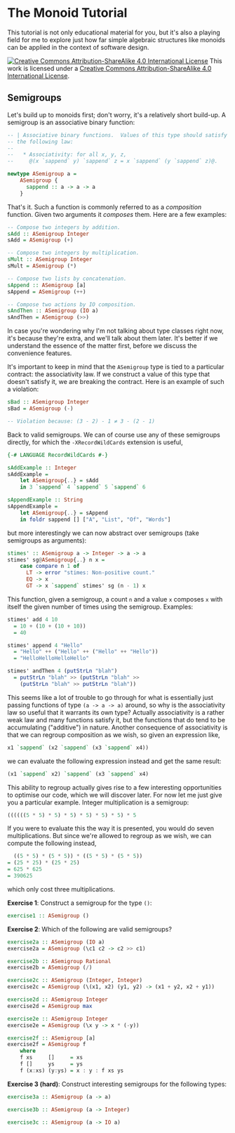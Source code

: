 
The Monoid Tutorial
===================

This tutorial is not only educational material for you, but it's also a
playing field for me to explore just how far simple algebraic structures
like monoids can be applied in the context of software design.

[![Creative Commons Attribution-ShareAlike 4.0 International License](https://i.creativecommons.org/l/by-sa/4.0/88x31.png)][cc-by-sa]
This work is licensed under a [Creative Commons Attribution-ShareAlike
4.0 International License][cc-by-sa].

[cc-by-sa]: http://creativecommons.org/licenses/by-sa/4.0/


Semigroups
----------

Let's build up to monoids first; don't worry, it's a relatively short
build-up.  A semigroup is an associative binary function:

```haskell
-- | Associative binary functions.  Values of this type should satisfy
-- the following law:
--
--   * Associativity: for all x, y, z,
--     @(x `sappend` y) `sappend` z = x `sappend` (y `sappend` z)@.

newtype ASemigroup a =
    ASemigroup {
      sappend :: a -> a -> a
    }
```

That's it.  Such a function is commonly referred to as a *composition*
function.  Given two arguments it *composes* them.  Here are a few
examples:

```haskell
-- Compose two integers by addition.
sAdd :: ASemigroup Integer
sAdd = ASemigroup (+)

-- Compose two integers by multiplication.
sMult :: ASemigroup Integer
sMult = ASemigroup (*)

-- Compose two lists by concatenation.
sAppend :: ASemigroup [a]
sAppend = ASemigroup (++)

-- Compose two actions by IO composition.
sAndThen :: ASemigroup (IO a)
sAndThen = ASemigroup (>>)
```

In case you're wondering why I'm not talking about type classes right
now, it's because they're extra, and we'll talk about them later.  It's
better if we understand the essence of the matter first, before we
discuss the convenience features.

It's important to keep in mind that the `ASemigroup` type is tied to a
particular contract: the associativity law.  If we construct a value of
this type that doesn't satisfy it, we are breaking the contract.  Here
is an example of such a violation:

```haskell
sBad :: ASemigroup Integer
sBad = ASemigroup (-)

-- Violation because: (3 - 2) - 1 ≠ 3 - (2 - 1)
```

Back to valid semigroups.  We can of course use any of these semigroups
directly, for which the `-XRecordWildCards` extension is useful,

```haskell
{-# LANGUAGE RecordWildCards #-}

sAddExample :: Integer
sAddExample =
    let ASemigroup{..} = sAdd
    in 3 `sappend` 4 `sappend` 5 `sappend` 6

sAppendExample :: String
sAppendExample =
    let ASemigroup{..} = sAppend
    in foldr sappend [] ["A", "List", "Of", "Words"]
```

but more interestingly we can now abstract over semigroups (take
semigroups as arguments):

```haskell
stimes' :: ASemigroup a -> Integer -> a -> a
stimes' sg@ASemigroup{..} n x =
    case compare n 1 of
      LT -> error "stimes: Non-positive count."
      EQ -> x
      GT -> x `sappend` stimes' sg (n - 1) x
```

This function, given a semigroup, a count `n` and a value `x` composes
`x` with itself the given number of times using the semigroup.
Examples:

```haskell
stimes' add 4 10
  = 10 + (10 + (10 + 10))
  = 40

stimes' append 4 "Hello"
  = "Hello" ++ ("Hello" ++ ("Hello" ++ "Hello"))
  = "HelloHelloHelloHello"

stimes' andThen 4 (putStrLn "blah")
  = putStrLn "blah" >> (putStrLn "blah" >>
    (putStrLn "blah" >> putStrLn "blah"))
```

This seems like a lot of trouble to go through for what is essentially
just passing functions of type `(a -> a -> a)` around, so why is the
associativity law so useful that it warrants its own type?  Actually
associativity is a rather weak law and many functions satisfy it, but
the functions that do tend to be accumulating ("additive") in nature.
Another consequence of associativity is that we can regroup composition
as we wish, so given an expression like,

```haskell
x1 `sappend` (x2 `sappend` (x3 `sappend` x4))
```

we can evaluate the following expression instead and get the same
result:

```haskell
(x1 `sappend` x2) `sappend` (x3 `sappend` x4)
```

This ability to regroup actually gives rise to a few interesting
opportunities to optimise our code, which we will discover later.  For
now let me just give you a particular example.  Integer multiplication
is a semigroup:

```haskell
((((((5 * 5) * 5) * 5) * 5) * 5) * 5) * 5
```

If you were to evaluate this the way it is presented, you would do seven
multiplications.  But since we're allowed to regroup as we wish, we can
compute the following instead,

```haskell
  ((5 * 5) * (5 * 5)) * ((5 * 5) * (5 * 5))
= (25 * 25) * (25 * 25)
= 625 * 625
= 390625
```

which only cost three multiplications.

**Exercise 1**:  Construct a semigroup for the type `()`:

```haskell
exercise1 :: ASemigroup ()
```

**Exercise 2**:  Which of the following are valid semigroups?

```haskell
exercise2a :: ASemigroup (IO a)
exercise2a = ASemigroup (\c1 c2 -> c2 >> c1)

exercise2b :: ASemigroup Rational
exercise2b = ASemigroup (/)

exercise2c :: ASemigroup (Integer, Integer)
exercise2c = ASemigroup (\(x1, x2) (y1, y2) -> (x1 + y2, x2 + y1))

exercise2d :: ASemigroup Integer
exercise2d = ASemigroup max

exercise2e :: ASemigroup Integer
exercise2e = ASemigroup (\x y -> x * (-y))

exercise2f :: ASemigroup [a]
exercise2f = ASemigroup f
    where
    f xs     []     = xs
    f []     ys     = ys
    f (x:xs) (y:ys) = x : y : f xs ys
```

**Exercise 3 (hard)**:  Construct interesting semigroups for the
following types:

```haskell
exercise3a :: ASemigroup (a -> a)

exercise3b :: ASemigroup (a -> Integer)

exercise3c :: ASemigroup (a -> IO a)
```
